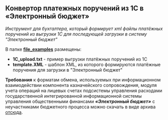 Конвертор платежных поручений из 1С в «Электронный бюджет»
----
*Инструмент для бухгалтера, который формирует xml файлы платёжных поручений из выгрузки 1С для последующей загрузки в систему "Электронный бюджет"*

В папке **[file_examples](https://github.com/Nigredo499/kazna/tree/master/file_examples)** размещены:
- **1C_upload.txt** - пример выгрузки платёжных поручений из 1С
- **template.XML** - шаблон XML, из которого формируются платёжные поручения для загрузки в "Электронный бюджет"

**Требования** к форматам обмена, используемых при информационном взаимодействии компонента казначейского сопровождения, модуля учета операций на лицевых счетах подсистемы управления расходами государственной интегрированной информационной системы управления общественными финансами ***«Электронный бюджет»*** с неучастниками бюджетного процесса можно скачать в виде архива [отсюда](https://roskazna.gov.ru/upload/iblock/257/Albom-PUR-KS-klienty-6.0_13266_21_09_2021_ver1_.rar).
